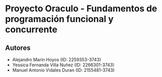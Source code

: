 # Proyecto Oraculo  - Fundamentos de programación funcional y concurrente
## Autores

- Alejandro Marin Hoyos (ID: 2259353-3743)
- Yessica Fernanda Villa Nuñez (ID: 2266301-3743)
- Manuel Antonio Vidales Duran (ID: 2155481-3743)

